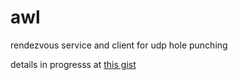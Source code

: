 # awl
rendezvous service and client for udp hole punching

details in progresss at [this gist](https://gist.github.com/jafow/69a22aa345a884c45f33b37b54ccc63e)
